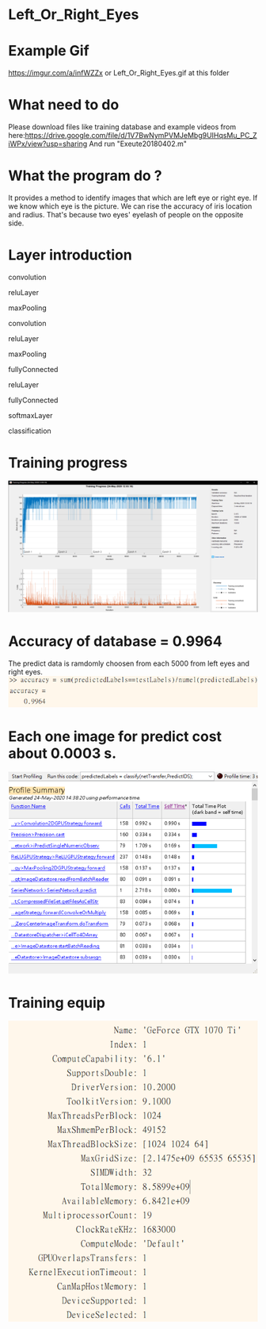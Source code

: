 # Left_Or_Right_Eyes

# Example Gif
https://imgur.com/a/infWZZx or Left_Or_Right_Eyes.gif at this folder

# What need to do
Please download files like training database and example videos from here:https://drive.google.com/file/d/1V7BwNymPVMJeMbg9UIHqsMu_PC_ZiWPx/view?usp=sharing
And run "Exeute20180402.m"

# What the program do ?
It provides a method to identify images that which are left eye or right eye.
If we know which eye is the picture. 
We can rise the accuracy of iris location and radius. 
That's because two eyes' eyelash of people on the opposite side.

# Layer introduction
convolution

reluLayer

maxPooling

convolution

reluLayer

maxPooling

fullyConnected

reluLayer

fullyConnected

softmaxLayer

classification

# Training progress
![Training_Progress_Image](Training_Progress.png)

# Accuracy of database = 0.9964
The predict data is ramdomly choosen from each 5000 from left eyes and right eyes. ![Accuracy_Image](Accuracy.png)

# Each one image for predict cost about 0.0003 s.
![Predict_Time](Predict_Time.png)

# Training equip
![Gpu_Device](Gpu_Device.png)
